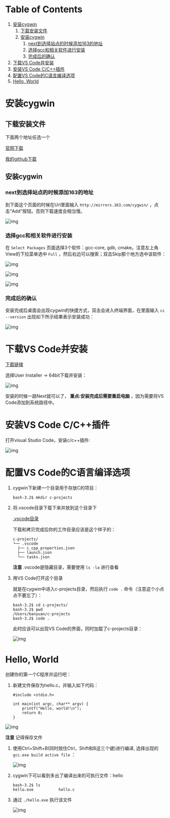 
# Table of Contents

1.  [安装cygwin](#org9cd3a22)
    1.  [下载安装文件](#org1997670)
    2.  [安装cygwin](#orgb2d81dd)
        1.  [next到选择站点的时候添加163的地址](#orgfeed3fd)
        2.  [选择gcc和相关软件进行安装](#orga63fb84)
        3.  [完成后的确认](#orga165d0d)
2.  [下载VS Code并安装](#orgab63e9d)
3.  [安装VS Code C/C++插件](#orgd4d4734)
4.  [配置VS Code的C语言编译选项](#org487bc2b)
5.  [Hello, World](#org01e11bd)


<a id="org9cd3a22"></a>

# 安装cygwin


<a id="org1997670"></a>

## 下载安装文件

下面两个地址任选一个

[官网下载](https://cygwin.com/setup-x86_64.exe)

[我的github下载](https://github.com/linc5403/c/blob/master/ide/win/setup-x86_64.exe)


<a id="orgb2d81dd"></a>

## 安装cygwin


<a id="orgfeed3fd"></a>

### next到选择站点的时候添加163的地址

到下面这个页面的时候在Url里面输入 `http://mirrors.163.com/cygwin/` ，点击“Add”按钮。否则下载速度会相当慢。

![img](./img/cygwin-add-163.png)


<a id="orga63fb84"></a>

### 选择gcc和相关软件进行安装

在 `Select Packages` 页面选择3个软件：gcc-core, gdb, cmake。注意左上角View的下拉菜单选中 `Full` ，然后右边可以搜索；双击Skip那个地方选中该软件：

![img](./img/cygwin-select-gcc-full.png)

![img](./img/cygwin-select-gdb-full.png)

![img](./img/cygwin-select-make-full.png)


<a id="orga165d0d"></a>

### 完成后的确认

安装完成后桌面会出现cygwin的快捷方式，双击会进入终端界面，在里面输入 `cc --version` 出现如下所示结果表示安装成功：

![img](./img/start-gcc.png)


<a id="orgab63e9d"></a>

# 下载VS Code并安装

[下载链接](https://code.visualstudio.com/download)

选择User Installer -> 64bit下载并安装：

![img](./img/download-win-64-user.png)

安装的时候一路Next就可以了， **重点:安装完成后需要重启电脑** ，因为需要将VS Code添加到系统路径中。


<a id="orgd4d4734"></a>

# 安装VS Code C/C++插件

打开visual Studio Code，安装c/c++插件:

![img](./img/vs-install-plugin.png)


<a id="org487bc2b"></a>

# 配置VS Code的C语言编译选项

1.  cygwin下新建一个目录用于存放C的项目：
    
        bash-3.2$ mkdir c-projects

2.  将.vscode目录下载下来并放到这个目录下
    
    [.vscode目录](https://github.com/linc5403/c/tree/master/ide/win/.vscode)
    
    下载和拷贝完成后你的工作目录应该是这个样子的：
    
        c-projects/
        └── .vscode
          ├── c_cpp_properties.json
          ├── launch.json
          └── tasks.json
    
    **注意** .vscode是隐藏目录，需要使用 `ls -la` 进行查看

3.  用VS Code打开这个目录
    
    就是在cygwin中进入c-projects目录，然后执行 `code .` 命令（注意这个小点点不要忘了）：
    
        bash-3.2$ cd c-projects/
        bash-3.2$ pwd
        /Users/banyuan/c-projects
        bash-3.2$ code .
    
    此时应该可以出现VS Code的界面，同时加载了c-projects目录：
    
    ![img](./img/vs-code-startup.png)


<a id="org01e11bd"></a>

# Hello, World

创建你的第一个C程序并运行吧：

1.  新建文件保存为hello.c，并输入如下代码：
    
        #include <stdio.h>
        
        int main(int argc, char** argv) {
            printf("Hello, world!\n");
            return 0;
        }

![img](./img/hello-code.png)

**注意** 记得保存文件

1.  使用Ctrl+Shift+B(同时按住Ctrl，Shift和B这三个键)进行编译, 选择出现的 `gcc.exe build active file` ：
    
    ![img](./img/compile.png)

2.  cygwin下可以看到多出了编译出来的可执行文件：hello
    
        bash-3.2$ ls
        hello.exe           hello.c

3.  通过 `./hello.exe` 执行该文件
    
    ![img](./img/result.png)

